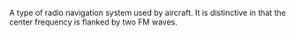 A type of radio navigation system used by aircraft. It is distinctive in that the center frequency is flanked by two FM waves.